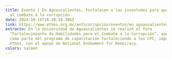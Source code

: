```yaml
---
title: Evento | En Aguascalientes, fortalecen a las juventudes para que se sumen
  al combate a la corrupción
date: 2024-10-16T16:20:19.386Z
link: https://www.ethos.org.mx/anticorrupcion/eventos/en_aguascalientes_fortalecen_a_las_juventudes_para_que_se_sumen_al_combate_a_la_corrupcion
extracto: En la Universidad de Aguascalientes se realizó el foro
  “Fortalecimiento de Habilidades para el Combate a la Corrupción”, que surgió
  como parte del programa de capacitación Fortaleciendo a los CPC, impulsado por
  Ethos, con el apoyo de National Endowment for Democracy.
colors: salmon
---
```

